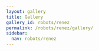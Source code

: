 ```yaml
---
layout: gallery
title: Gallery
gallery_id: robots/renez
permalink: /robots/renez/gallery/
sidebar:
  nav: robots/renez
---
```

